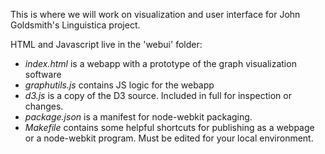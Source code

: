 This is where we will work on visualization and user interface for John Goldsmith's Linguistica project.

HTML and Javascript live in the 'webui' folder:
- *index.html* is a webapp with a prototype of the graph visualization software
- *graphutils.js* contains JS logic for the webapp
- *d3.js* is a copy of the D3 source. Included in full for inspection or changes.
- *package.json* is a manifest for node-webkit packaging.
- *Makefile* contains some helpful shortcuts for publishing as a webpage or a node-webkit program. Must be edited for your local environment.
